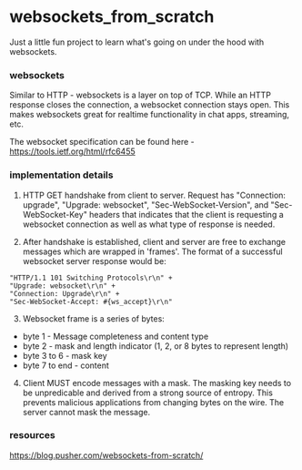 # websockets_from_scratch

Just a little fun project to learn what's going on under the hood with websockets.

### websockets

Similar to HTTP - websockets is a layer on top of TCP. While an HTTP response closes the connection, a websocket connection stays open. This makes websockets great for realtime functionality in chat apps, streaming, etc.

The websocket specification can be found here - https://tools.ietf.org/html/rfc6455

### implementation details

1.  HTTP GET handshake from client to server. Request has "Connection: upgrade", "Upgrade: websocket", "Sec-WebSocket-Version", and "Sec-WebSocket-Key" headers that indicates that the client is requesting a websocket connection as well as what type of response is needed.

2.  After handshake is established, client and server are free to exchange messages which are wrapped in 'frames'. The format of a successful websocket server response would be:

```
"HTTP/1.1 101 Switching Protocols\r\n" +
"Upgrade: websocket\r\n" +
"Connection: Upgrade\r\n" +
"Sec-WebSocket-Accept: #{ws_accept}\r\n"
```

3.  Websocket frame is a series of bytes:

- byte 1 - Message completeness and content type
- byte 2 - mask and length indicator (1, 2, or 8 bytes to represent length)
- byte 3 to 6 - mask key
- byte 7 to end - content

4.  Client MUST encode messages with a mask. The masking key needs to be unpredicable and derived from a strong source of entropy. This prevents malicious applications from changing bytes on the wire. The server cannot mask the message.

### resources

https://blog.pusher.com/websockets-from-scratch/
